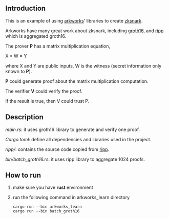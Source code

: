 ## Introduction

This is an example of using [arkworks](https://github.com/arkworks-rs )' libraries to create [zksnark](https://zkp.science/).

Arkworks have many great work about zksnark, including [groth16](https://github.com/arkworks-rs/groth16), and [ripp](https://github.com/arkworks-rs/ripp ) which is aggregated groth16.

The prover **P** has a matrix multiplication equation,

X * W = Y

where X and Y are public inputs, W is the witness (secret information only known to **P**).

**P** could generate proof about the matrix multiplication computation.

The verifier **V** could verify the proof. 

If the result is true, then V could trust P.



## Description

*main.rs*: it uses groth16 library to generate and verify one proof.

*Cargo.toml*: define all dependencies and libraries used in the project.

*ripp/*: contains the source code copied from [ripp](https://github.com/arkworks-rs/ripp ).

*bin/batch_groth16.rs*: it uses ripp library to aggregate 1024 proofs.



## How to run

1. make sure you have **rust** environment

2. run the following command in arkworks_learn directory

   ```shell
   cargo run --bin arkworks_learn 
   cargo run --bin batch_groth16
   ```



